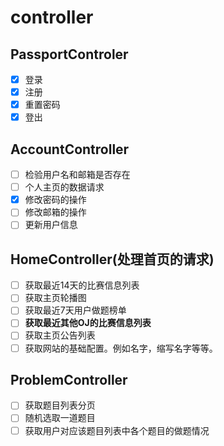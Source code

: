# controller
## PassportControler

- [x] 登录
- [x] 注册
- [x] 重置密码
- [x] 登出
## AccountController
- [ ] 检验用户名和邮箱是否存在
- [ ] 个人主页的数据请求
- [x] 修改密码的操作
- [ ] 修改邮箱的操作
- [ ] 更新用户信息
## HomeController(处理首页的请求)
- [ ] 获取最近14天的比赛信息列表
- [ ] 获取主页轮播图
- [ ] 获取最近7天用户做题榜单
- [ ] **获取最近其他OJ的比赛信息列表**
- [ ] 获取主页公告列表
- [ ] 获取网站的基础配置。例如名字，缩写名字等等。
## ProblemController
- [ ] 获取题目列表分页
- [ ] 随机选取一道题目
- [ ] 获取用户对应该题目列表中各个题目的做题情况